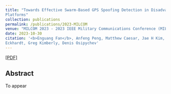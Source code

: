 ```yaml
---
title: "Towards Effective Swarm-Based GPS Spoofing Detection in Disadvantaged
Platforms"
collection: publications
permalink: /publications/2023-MILCOM
venue: "MILCOM 2023 - 2023 IEEE Military Communications Conference (MILCOM)"
date: 2023-10-30
citation: '<b>Enguang Fan</b>, Anfeng Peng, Matthew Caesar, Jae H Kim, Josh
Eckhardt, Greg Kimberly, Denis Osipychev'
---
```


[[PDF]]()

## Abstract
To appear
